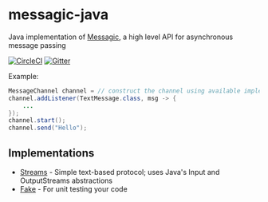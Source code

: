 # messagic-java 
Java implementation of [Messagic](https://github.com/messagic/messagic), a high level API for asynchronous message passing

[![CircleCI](https://circleci.com/gh/jacekolszak/messagic-java.svg?style=svg)](https://circleci.com/gh/jacekolszak/messagic-java) [![Gitter](https://badges.gitter.im/jacekolszak/messagic.svg)](https://gitter.im/jacekolszak/messagic?utm_source=badge&utm_medium=badge&utm_campaign=pr-badge)

Example:

```Java
MessageChannel channel = // construct the channel using available implementation 
channel.addListener(TextMessage.class, msg -> {
    ...
});
channel.start();
channel.send("Hello");
```

## Implementations

+ [Streams](implementations/streams) - Simple text-based protocol; uses Java's Input and OutputStreams abstractions
+ [Fake](implementations/fake) - For unit testing your code